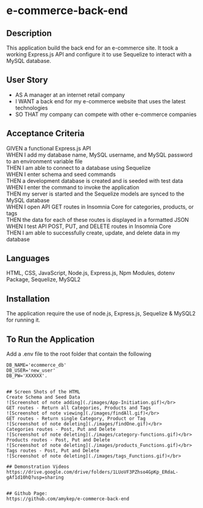 # e-commerce-back-end
## Description
This application build the back end for an e-commerce site. It took a working Express.js API and configure it to use Sequelize to interact with a MySQL database.

## User Story
* AS A manager at an internet retail company
* I WANT a back end for my e-commerce website that uses the latest technologies
* SO THAT my company can compete with other e-commerce companies

## Acceptance Criteria
GIVEN a functional Express.js API</br>
WHEN I add my database name, MySQL username, and MySQL password to an environment variable file</br>
THEN I am able to connect to a database using Sequelize</br>
WHEN I enter schema and seed commands</br>
THEN a development database is created and is seeded with test data</br>
WHEN I enter the command to invoke the application</br>
THEN my server is started and the Sequelize models are synced to the MySQL database</br>
WHEN I open API GET routes in Insomnia Core for categories, products, or tags</br>
THEN the data for each of these routes is displayed in a formatted JSON</br>
WHEN I test API POST, PUT, and DELETE routes in Insomnia Core</br>
THEN I am able to successfully create, update, and delete data in my database</br>

## Languages
HTML, CSS, JavaScript, Node.js, Express.js, Npm Modules, dotenv Package, Sequelize, MySQL2

## Installation
The application require the use of node.js, Express.js, Sequelize & MySQL2 for running it.

## To Run the Application
Add a .env file to the root folder that contain the following
```
DB_NAME='ecommerce_db'
DB_USER='new_user'
DB_PW='XXXXXX'.


## Screen Shots of the HTML
Create Schema and Seed Data
![Screenshot of note adding](./images/App-Initiation.gif)</br>
GET routes - Return all Categories, Products and Tags
![Screenshot of note viewing](./images/findAll.gif)</br>
GET routes - Return single Category, Product or Tag
![Screenshot of note deleting](./images/findOne.gif)</br>
Categories routes - Post, Put and Delete
![Screenshot of note deleting](./images/category-functions.gif)</br>
Products routes - Post, Put and Delete
![Screenshot of note deleting](./images/products_Functions.gif)</br>
Tags routes - Post, Put and Delete
![Screenshot of note deleting](./images/tags_Functions.gif)</br>

## Demonstration Videos
https://drive.google.com/drive/folders/1LUoVF3PZhso4GpKp_ERdaL-gAf1d10hQ?usp=sharing


## Github Page: 
https://github.com/amykep/e-commerce-back-end
